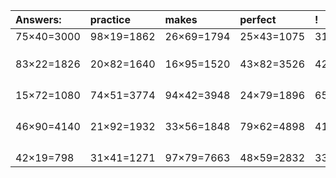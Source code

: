 | Answers: | practice | makes | perfect | ! |
| :--- | :--- | :--- | :--- | :--- |
| 75×40=3000 | 98×19=1862 | 26×69=1794 | 25×43=1075 | 31×90=2790 | 
|   |   |   |   |   | 
|   |   |   |   |   | 
|   |   |   |   |   | 
| 83×22=1826 | 20×82=1640 | 16×95=1520 | 43×82=3526 | 42×53=2226 | 
|   |   |   |   |   | 
|   |   |   |   |   | 
|   |   |   |   |   | 
|   |   |   |   |   | 
| 15×72=1080 | 74×51=3774 | 94×42=3948 | 24×79=1896 | 65×74=4810 | 
|   |   |   |   |   | 
|   |   |   |   |   | 
|   |   |   |   |   | 
|   |   |   |   |   | 
| 46×90=4140 | 21×92=1932 | 33×56=1848 | 79×62=4898 | 41×33=1353 | 
|   |   |   |   |   | 
|   |   |   |   |   | 
|   |   |   |   |   | 
|   |   |   |   |   | 
| 42×19=798 | 31×41=1271 | 97×79=7663 | 48×59=2832 | 33×75=2475 | 
